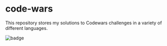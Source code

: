 # code-wars
This repository stores my solutions to Codewars challenges in a variety of different languages. 

![badge](https://www.codewars.com/users/troydg2000/badges/large)

